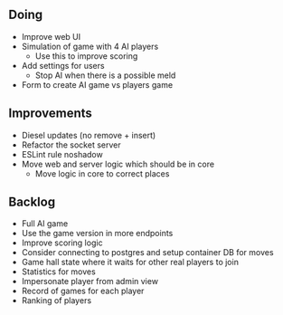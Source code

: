 ## Doing

- Improve web UI
- Simulation of game with 4 AI players
    - Use this to improve scoring
- Add settings for users
    - Stop AI when there is a possible meld
- Form to create AI game vs players game

## Improvements

- Diesel updates (no remove + insert)
- Refactor the socket server
- ESLint rule noshadow
- Move web and server logic which should be in core
    - Move logic in core to correct places

## Backlog

- Full AI game
- Use the game version in more endpoints
- Improve scoring logic
- Consider connecting to postgres and setup container DB for moves
- Game hall state where it waits for other real players to join
- Statistics for moves
- Impersonate player from admin view
- Record of games for each player
- Ranking of players

